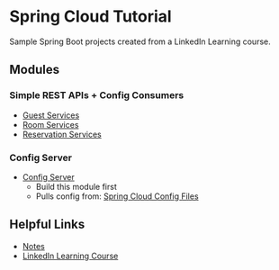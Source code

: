 # Spring Cloud Tutorial

Sample Spring Boot projects created from a LinkedIn Learning course.

## Modules

### Simple REST APIs + Config Consumers
- [Guest Services](guest-services/README.md)
- [Room Services](room-services/README.md)
- [Reservation Services](reservation-services/README.md)

### Config Server
- [Config Server](config-server/README.md)
    - Build this module first
    -  Pulls config from: [Spring Cloud Config Files](https://github.com/scmathew/spring-cloud-config)

## Helpful Links
- [Notes](notes/)
- [LinkedIn Learning Course](https://www.linkedin.com/learning/spring-spring-cloud-2/spring-to-the-cloud?u=2079044)